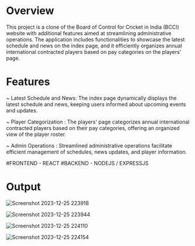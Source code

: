 # Overview

This project is a clone of the Board of Control for Cricket in India (BCCI) website with additional features aimed at streamlining administrative operations. The application includes functionalities to showcase the latest schedule and news on the index page, and it efficiently organizes annual international contracted players based on pay categories on the players' page.

# Features
~ Latest Schedule and News: The index page dynamically displays the latest schedule and news, keeping users informed about upcoming events and updates.

~ Player Categorization : The players' page categorizes annual international contracted players based on their pay categories, offering an organized view of the player roster.

~ Admin Operations : Streamlined administrative operations facilitate efficient management of schedules, news updates, and player information.

#FRONTEND - REACT
#BACKEND  - NODEJS / EXPRESSJS

# Output 
![Screenshot 2023-12-25 223918](https://github.com/prathmesh2121/BCCI_CLONE/assets/100065581/878ad5a0-9e95-48e7-bc5c-431e8bb8d320)

![Screenshot 2023-12-25 223944](https://github.com/prathmesh2121/BCCI_CLONE/assets/100065581/bf589ea1-1db0-44cd-a53c-97e1c0d1aa16)

![Screenshot 2023-12-25 224110](https://github.com/prathmesh2121/BCCI_CLONE/assets/100065581/fd6201d7-1bb5-4f21-86d3-9c54887cf417)

![Screenshot 2023-12-25 224154](https://github.com/prathmesh2121/BCCI_CLONE/assets/100065581/8a2c5d47-9ff6-4e41-a2b4-441b06cc44d8)






